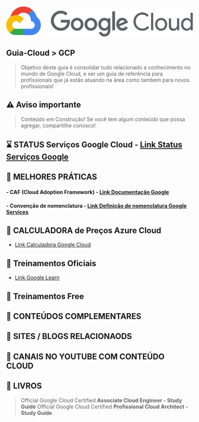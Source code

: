 <p align="center">
   <a href="https://github.com/michelbalazs/Guia-Microsoft">
    <img src="./imagens/google-cloud-logo.png" alt="Guia Google Cloud" width="505" height="81">
  </a>
</p>

## Guia-Cloud > GCP
> Objetivo deste guia é consolidar tudo relacionado a conhecimento no mundo de Google Cloud, e ser um guia de referência para profissionais que já estão atuando na área como tambem para novos profissionais! 

## ⚠️ Aviso importante

>Conteúdo em Construção!  Se você tem algum conteúdo que possa agregar, compartilhe conosco!

## ⌛ STATUS Serviços Google Cloud - [Link Status Serviços Google](https://status.cloud.google.com/?hl=pt-br)

## 📙 MELHORES PRÁTICAS
   #### - CAF (Cloud Adoption Framework) - [Link Documentação Google](https://cloud.google.com/adoption-framework?hl=pt-br)
   #### - Convenção de nomenclatura - [Link Definição de nomenclatura Google Services](https://cloud.google.com/compute/docs/naming-resources?hl=pt-br)
   
## 📗 CALCULADORA de Preços Azure Cloud
   - [Link Calculadora Google Cloud](https://cloud.google.com/products/calculator?hl=pt-br)

## 📘 Treinamentos Oficiais
   - [Link Google Learn](https://cloud.google.com/learn/training?hl=pt-BR)

## 📒 Treinamentos Free

## 🍺 CONTEÚDOS COMPLEMENTARES
   
## 📂 SITES / BLOGS RELACIONAODS

## 📂 CANAIS NO YOUTUBE COM CONTEÚDO CLOUD

## 📁 LIVROS

  > Official Google Cloud Certified **Associate Cloud Engineer - Study Guide**
  > Official Google Cloud Certified **Profissional Cloud Architect - Study Guide**
